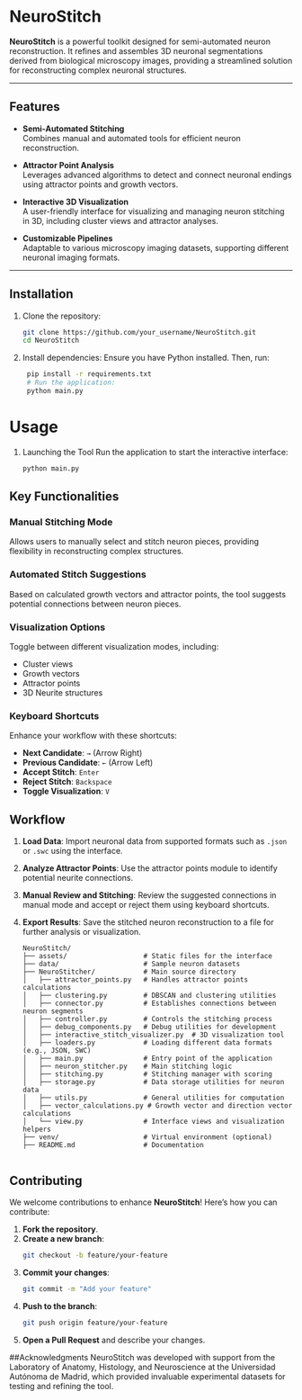 # NeuroStitch

**NeuroStitch** is a powerful toolkit designed for semi-automated neuron reconstruction. It refines and assembles 3D neuronal segmentations derived from biological microscopy images, providing a streamlined solution for reconstructing complex neuronal structures.

---

## Features

- **Semi-Automated Stitching**  
  Combines manual and automated tools for efficient neuron reconstruction.
  
- **Attractor Point Analysis**  
  Leverages advanced algorithms to detect and connect neuronal endings using attractor points and growth vectors.

- **Interactive 3D Visualization**  
  A user-friendly interface for visualizing and managing neuron stitching in 3D, including cluster views and attractor analyses.

- **Customizable Pipelines**  
  Adaptable to various microscopy imaging datasets, supporting different neuronal imaging formats.

---

## Installation

1. Clone the repository:
   ```bash
   git clone https://github.com/your_username/NeuroStitch.git
   cd NeuroStitch

2. Install dependencies: 
   Ensure you have Python installed. Then, run:
   ```bash
    pip install -r requirements.txt
    # Run the application:
    python main.py

# Usage
  1. Launching the Tool
      Run the application to start the interactive interface:
        ```bash
        python main.py

## Key Functionalities

### Manual Stitching Mode
Allows users to manually select and stitch neuron pieces, providing flexibility in reconstructing complex structures.

### Automated Stitch Suggestions
Based on calculated growth vectors and attractor points, the tool suggests potential connections between neuron pieces.

### Visualization Options
Toggle between different visualization modes, including:
- Cluster views
- Growth vectors
- Attractor points
- 3D Neurite structures

### Keyboard Shortcuts
Enhance your workflow with these shortcuts:
- **Next Candidate**: `→` (Arrow Right)
- **Previous Candidate**: `←` (Arrow Left)
- **Accept Stitch**: `Enter`
- **Reject Stitch**: `Backspace`
- **Toggle Visualization**: `V`

## Workflow

1. **Load Data**: Import neuronal data from supported formats such as `.json` or `.swc` using the interface.
2. **Analyze Attractor Points**: Use the attractor points module to identify potential neurite connections.
3. **Manual Review and Stitching**: Review the suggested connections in manual mode and accept or reject them using keyboard shortcuts.
4. **Export Results**: Save the stitched neuron reconstruction to a file for further analysis or visualization.

      ```plaintext
      NeuroStitch/
      ├── assets/                   # Static files for the interface
      ├── data/                     # Sample neuron datasets
      ├── NeuroStitcher/            # Main source directory
      │   ├── attractor_points.py   # Handles attractor points calculations
      │   ├── clustering.py         # DBSCAN and clustering utilities
      │   ├── connector.py          # Establishes connections between neuron segments
      │   ├── controller.py         # Controls the stitching process
      │   ├── debug_components.py   # Debug utilities for development
      │   ├── interactive_stitch_visualizer.py  # 3D visualization tool
      │   ├── loaders.py            # Loading different data formats (e.g., JSON, SWC)
      │   ├── main.py               # Entry point of the application
      │   ├── neuron_stitcher.py    # Main stitching logic
      │   ├── stitching.py          # Stitching manager with scoring
      │   ├── storage.py            # Data storage utilities for neuron data
      │   ├── utils.py              # General utilities for computation
      │   ├── vector_calculations.py # Growth vector and direction vector calculations
      │   └── view.py               # Interface views and visualization helpers
      ├── venv/                     # Virtual environment (optional)
      ├── README.md                 # Documentation


## Contributing

We welcome contributions to enhance **NeuroStitch**! Here’s how you can contribute:

1. **Fork the repository**.
2. **Create a new branch**:
   ```bash
   git checkout -b feature/your-feature
3. **Commit your changes**:
   ```bash
   git commit -m "Add your feature"
4. **Push to the branch**:
   ```bash
   git push origin feature/your-feature
5. **Open a Pull Request** and describe your changes.


##Acknowledgments
NeuroStitch was developed with support from the Laboratory of Anatomy, Histology, and Neuroscience at the Universidad Autónoma de Madrid, which provided invaluable experimental datasets for testing and refining the tool.

